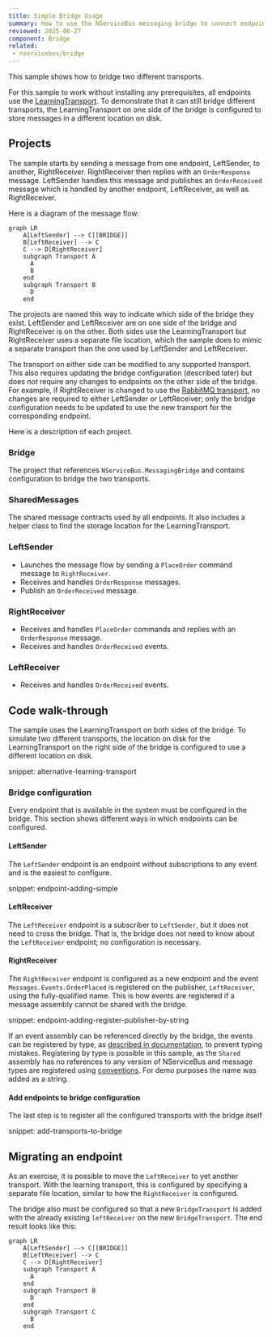 ```yaml
---
title: Simple Bridge Usage
summary: How to use the NServiceBus messaging bridge to connect endpoints on different transports
reviewed: 2025-06-27
component: Bridge
related:
 - nservicebus/bridge
---
```


This sample shows how to bridge two different transports.

For this sample to work without installing any prerequisites, all endpoints use the [LearningTransport](/transports/learning/). To demonstrate that it can still bridge different transports, the LearningTransport on one side of the bridge is configured to store messages in a different location on disk.

## Projects

The sample starts by sending a message from one endpoint, LeftSender, to another, RightReceiver. RightReceiver then replies with an `OrderResponse` message. LeftSender handles this message and publishes an `OrderReceived` message which is handled by another endpoint, LeftReceiver, as well as RightReceiver.

Here is a diagram of the message flow:

```mermaid
graph LR
    A[LeftSender] --> C[[BRIDGE]]
    B[LeftReceiver] --> C
    C --> D[RightReceiver]
    subgraph Transport A
      A
      B
    end
    subgraph Transport B
      D
    end
```

The projects are named this way to indicate which side of the bridge they exist. LeftSender and LeftReceiver are on one side of the bridge and RightReceiver is on the other. Both sides use the LearningTransport but RightReceiver uses a separate file location, which the sample does to mimic a separate transport than the one used by LeftSender and LeftReceiver.

The transport on either side can be modified to any supported transport. This also requires updating the bridge configuration (described later) but does _not_ require any changes to endpoints on the other side of the bridge. For example, if RightReceiver is changed to use the [RabbitMQ transport](/transports/rabbitmq/), no changes are required to either LeftSender or LeftReceiver; only the bridge configuration needs to be updated to use the new transport for the corresponding endpoint.

Here is a description of each project.

### Bridge

The project that references `NServiceBus.MessagingBridge` and contains configuration to bridge the two transports.

### SharedMessages

The shared message contracts used by all endpoints. It also includes a helper class to find the storage location for the LearningTransport.

### LeftSender

* Launches the message flow by sending a `PlaceOrder` command message to `RightReceiver`.
* Receives and handles `OrderResponse` messages.
* Publish an `OrderReceived`  message.

### RightReceiver

* Receives and handles `PlaceOrder` commands and replies with an `OrderResponse` message.
* Receives and handles `OrderReceived` events.

### LeftReceiver

* Receives and handles `OrderReceived` events.

## Code walk-through

The sample uses the LearningTransport on both sides of the bridge. To simulate two different transports, the location on disk for the LearningTransport on the right side of the bridge is configured to use a different location on disk.

snippet: alternative-learning-transport

### Bridge configuration

Every endpoint that is available in the system must be configured in the bridge. This section shows different ways in which endpoints can be configured.

#### LeftSender

The `LeftSender` endpoint is an endpoint without subscriptions to any event and is the easiest to configure.

snippet: endpoint-adding-simple

#### LeftReceiver

The `LeftReceiver` endpoint is a subscriber to `LeftSender`, but it does not need to cross the bridge. That is, the bridge does not need to know about the `LeftReceiver` endpoint; no configuration is necessary.

#### RightReceiver

The `RightReceiver` endpoint is configured as a new endpoint and the event `Messages.Events.OrderPlaced` is registered on the publisher, `LeftReceiver`, using the fully-qualified name. This is how events are registered if a message assembly cannot be shared with the bridge.

snippet: endpoint-adding-register-publisher-by-string

If an event assembly can be referenced directly by the bridge, the events can be registered by type, as [described in documentation](/nservicebus/bridge/configuration.md#registering-publishers), to prevent typing mistakes. Registering by type is possible in this sample, as the `Shared` assembly has no references to any version of NServiceBus and message types are registered using [conventions](/nservicebus/messaging/conventions.md). For demo purposes the name was added as a string.

#### Add endpoints to bridge configuration

The last step is to register all the configured transports with the bridge itself

snippet: add-transports-to-bridge

## Migrating an endpoint

As an exercise, it is possible to move the `LeftReceiver` to yet another transport. With the learning transport, this is configured by specifying a separate file location, similar to how the `RightReceiver` is configured.

The bridge also must be configured so that a new `BridgeTransport` is added with the already existing `leftReceiver` on the new `BridgeTransport`. The end result looks like this:

```mermaid
graph LR
    A[LeftSender] --> C[[BRIDGE]]
    B[LeftReceiver] --> C
    C --> D[RightReceiver]
    subgraph Transport A
      A
    end
    subgraph Transport B
      D
    end
    subgraph Transport C
      B
    end
```
